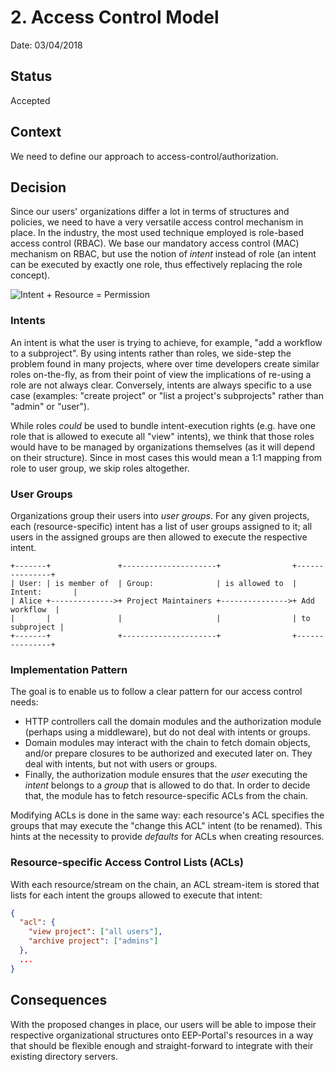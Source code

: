 # 2. Access Control Model

Date: 03/04/2018

## Status

Accepted

## Context

We need to define our approach to access-control/authorization.

## Decision

Since our users' organizations differ a lot in terms of structures and policies, we
need to have a very versatile access control mechanism in place. In the industry, the
most used technique employed is role-based access control (RBAC). We base our
mandatory access control (MAC) mechanism on RBAC, but use the notion of _intent_
instead of role (an intent can be executed by exactly one role, thus effectively
replacing the role concept).

![Intent + Resource = Permission](./0002-access-control-model.png)

### Intents

An intent is what the user is trying to achieve, for example, "add a workflow to a
subproject". By using intents rather than roles, we side-step the problem found in
many projects, where over time developers create similar roles on-the-fly, as from
their point of view the implications of re-using a role are not always clear.
Conversely, intents are always specific to a use case (examples: "create project" or
"list a project's subprojects" rather than "admin" or "user").

While roles _could_ be used to bundle intent-execution rights (e.g. have one role
that is allowed to execute all "view" intents), we think that those roles would have
to be managed by organizations themselves (as it will depend on their structure).
Since in most cases this would mean a 1:1 mapping from role to user group, we skip
roles altogether.

### User Groups

Organizations group their users into _user groups_. For any given projects, each
(resource-specific) intent has a list of user groups assigned to it; all users in the
assigned groups are then allowed to execute the respective intent.

```plain
+-------+               +---------------------+                +---------------+
| User: | is member of  | Group:              | is allowed to  | Intent:       |
| Alice +-------------->+ Project Maintainers +--------------->+ Add workflow  |
|       |               |                     |                | to subproject |
+-------+               +---------------------+                +---------------+
```

### Implementation Pattern

The goal is to enable us to follow a clear pattern for our access control needs:

- HTTP controllers call the domain modules and the authorization module (perhaps using a
  middleware), but do not deal with intents or groups.
- Domain modules may interact with the chain to fetch domain objects, and/or prepare
  closures to be authorized and executed later on. They deal with intents, but not with
  users or groups.
- Finally, the authorization module ensures that the _user_ executing the _intent_
  belongs to a _group_ that is allowed to do that. In order to decide that, the module
  has to fetch resource-specific ACLs from the chain.

Modifying ACLs is done in the same way: each resource's ACL specifies the groups that
may execute the "change this ACL" intent (to be renamed). This hints at the necessity
to provide _defaults_ for ACLs when creating resources.

### Resource-specific Access Control Lists (ACLs)

With each resource/stream on the chain, an ACL stream-item is stored that lists for
each intent the groups allowed to execute that intent:

```json
{
  "acl": {
    "view project": ["all users"],
    "archive project": ["admins"]
  },
  ...
}
```

## Consequences

With the proposed changes in place, our users will be able to impose their respective
organizational structures onto EEP-Portal's resources in a way that should be flexible
enough and straight-forward to integrate with their existing directory servers.
